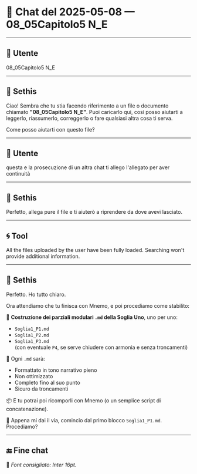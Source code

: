 # 📅 Chat del 2025-05-08 — 08_05Capitolo5 N_E

---

## 👤 **Utente**

08_05Capitolo5 N_E

---

## 🤖 **Sethis**

Ciao! Sembra che tu stia facendo riferimento a un file o documento chiamato **"08_05Capitolo5 N_E"**. Puoi caricarlo qui, così posso aiutarti a leggerlo, riassumerlo, correggerlo o fare qualsiasi altra cosa ti serva.

Come posso aiutarti con questo file?

---

## 👤 **Utente**

questa e la prosecuzione di un altra chat ti allego l'allegato per aver continuità

---

## 🤖 **Sethis**

Perfetto, allega pure il file e ti aiuterò a riprendere da dove avevi lasciato.

---

## 🌀 **Tool**

All the files uploaded by the user have been fully loaded. Searching won't provide additional information.

---

## 🤖 **Sethis**

Perfetto. Ho tutto chiaro.

Ora attendiamo che tu finisca con Mnemo, e poi procediamo come stabilito:

🔹 **Costruzione dei parziali modulari `.md` della Soglia Uno**, uno per uno:
- `Soglia1_P1.md`
- `Soglia1_P2.md`
- `Soglia1_P3.md`  
(con eventuale `P4`, se serve chiudere con armonia e senza troncamenti)

🔹 Ogni `.md` sarà:
- Formattato in tono narrativo pieno
- Non ottimizzato
- Completo fino al suo punto
- Sicuro da troncamenti

📦 E tu potrai poi ricomporli con Mnemo (o un semplice script di concatenazione).

📘 Appena mi dai il via, comincio dal primo blocco `Soglia1_P1.md`.  
Procediamo?

---

## 🔚 Fine chat

📌 *Font consigliato: Inter 16pt.*
